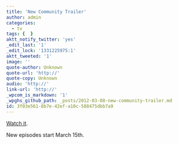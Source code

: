 ```yaml
---
title: 'New Community Trailer'
author: admin
categories:
  - tv
tags: {  }
aktt_notify_twitter: 'yes'
_edit_last: '1'
_edit_lock: '1331225975:1'
aktt_tweeted: '1'
image: ''
quote-author: Unknown
quote-url: 'http://'
quote-copy: Unknown
audio: 'http://'
link-url: 'http://'
_wpcom_is_markdown: '1'
_wpghs_github_path: _posts/2012-03-08-new-community-trailer.md
id: 3f03e561-8b7e-42ef-a10c-588475dbb7a9
---
```

<p><a href="http://io9.com/5891556/new-community-trailer-unleashes-the-power-of-the-dreamatorium/gallery/1">Watch it</a>.</p>
<p>New episodes start March 15th.</p>
